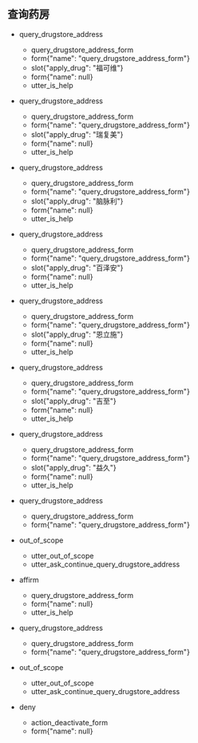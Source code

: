 ## 查询药房
* query_drugstore_address
  - query_drugstore_address_form
  - form{"name": "query_drugstore_address_form"}
  - slot{"apply_drug": "福可维"}
  - form{"name": null}
  - utter_is_help
  
* query_drugstore_address
  - query_drugstore_address_form
  - form{"name": "query_drugstore_address_form"}
  - slot{"apply_drug": "瑞复美"}
  - form{"name": null}
  - utter_is_help

* query_drugstore_address
  - query_drugstore_address_form
  - form{"name": "query_drugstore_address_form"}
  - slot{"apply_drug": "脑脉利"}
  - form{"name": null}
  - utter_is_help

* query_drugstore_address
  - query_drugstore_address_form
  - form{"name": "query_drugstore_address_form"}
  - slot{"apply_drug": "百泽安"}
  - form{"name": null}
  - utter_is_help

* query_drugstore_address
  - query_drugstore_address_form
  - form{"name": "query_drugstore_address_form"}
  - slot{"apply_drug": "恩立施"}
  - form{"name": null}
  - utter_is_help

* query_drugstore_address
  - query_drugstore_address_form
  - form{"name": "query_drugstore_address_form"}
  - slot{"apply_drug": "吉至"}
  - form{"name": null}
  - utter_is_help

* query_drugstore_address
  - query_drugstore_address_form
  - form{"name": "query_drugstore_address_form"}
  - slot{"apply_drug": "益久"}
  - form{"name": null}
  - utter_is_help

* query_drugstore_address
  - query_drugstore_address_form
  - form{"name": "query_drugstore_address_form"}
* out_of_scope
  - utter_out_of_scope
  - utter_ask_continue_query_drugstore_address
* affirm
  - query_drugstore_address_form
  - form{"name": null}
  - utter_is_help
  
* query_drugstore_address
  - query_drugstore_address_form
  - form{"name": "query_drugstore_address_form"}
* out_of_scope
  - utter_out_of_scope
  - utter_ask_continue_query_drugstore_address
* deny
  - action_deactivate_form
  - form{"name": null}